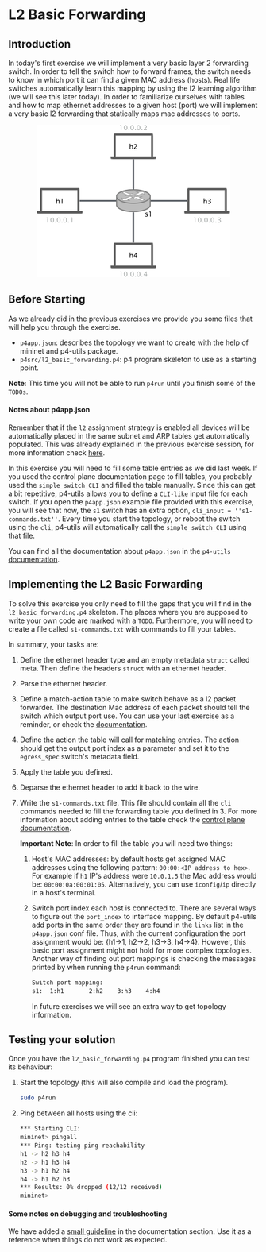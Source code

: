# L2 Basic Forwarding

## Introduction

In today's first exercise we will implement a very basic layer 2 forwarding switch. In order to
tell the switch how to forward frames, the switch needs to know in which port it can find a given MAC
address (hosts). Real life switches automatically learn this mapping by using the l2 learning algorithm (we will see
this later today). In order to familiarize ourselves with tables and how to map ethernet addresses to a given host (port)
we will implement a very basic l2 forwarding that statically maps mac addresses to ports.

<p align="center">
<img src="images/l2_topology.png" title="L2 Star Topology">
<p/>

## Before Starting

As we already did in the previous exercises we provide you some files that will
help you through the exercise.

  *  `p4app.json`: describes the topology we want to create with the help
     of mininet and p4-utils package.
  *  `p4src/l2_basic_forwarding.p4`: p4 program skeleton to use as a starting point.


**Note**: This time you will not be able to run `p4run` until you finish some of the `TODOs`.

#### Notes about p4app.json

Remember that if the `l2` assignment strategy is enabled all devices will be automatically placed in the same
subnet and ARP tables get automatically populated. This was already explained in the previous exercise session, for
more information check [here](../../01-Repeater/p4runtime/README.md#note-about-p4appjson).

In this exercise you will need to fill some table entries as we did last week.
If you used the control plane documentation page to fill tables, you probably used
the `simple_switch_CLI` and filled the table manually. Since this can get a bit repetitive, p4-utils allows
you to define a `CLI-like` input file for each switch. If you open the `p4app.json` example file provided with
this exercise, you will see that now, the `s1` switch has an extra option, `cli_input = ''s1-commands.txt''`.
Every time you start the topology, or reboot the switch using the `cli`, p4-utils will automatically call
the `simple_switch_CLI` using that file.

You can find all the documentation about `p4app.json` in the `p4-utils` [documentation](https://github.com/nsg-ethz/p4-utils#topology-description).

## Implementing the L2 Basic Forwarding

To solve this exercise you only need to fill the gaps that you will find in the
`l2_basic_forwarding.p4` skeleton. The places where you are supposed to write your own code
are marked with a `TODO`. Furthermore, you will need to create a file called `s1-commands.txt`
with commands to fill your tables.

In summary, your tasks are:

1. Define the ethernet header type and an empty metadata `struct` called meta. Then define
the headers `struct` with an ethernet header.

2. Parse the ethernet header.

3. Define a match-action table to make switch behave as a l2 packet forwarder. The destination
Mac address of each packet should tell the switch which output port use. You can use your last exercise
as a reminder, or check the [documentation](../../../documentation/control-plane.md).

4. Define the action the table will call for matching entries. The action should get
the output port index as a parameter and set it to the `egress_spec` switch's metadata field.

5. Apply the table you defined.

6. Deparse the ethernet header to add it back to the wire.

7. Write the `s1-commands.txt` file. This file should contain all the `cli` commands needed to fill
the forwarding table you defined in 3. For more information about adding entries to the table check the
[control plane documentation](../../../documentation/control-plane.md).

   **Important Note**: In order to fill the table you will need two things:

     1. Host's MAC addresses: by default hosts get assigned MAC addresses using the following pattern: `00:00:<IP address to hex>`. For example
     if `h1` IP's address were `10.0.1.5` the Mac address would be: `00:00:0a:00:01:05`. Alternatively, you can use `iconfig`/`ip` directly in a
     host's terminal.

     2. Switch port index each host is connected to. There are several ways to figure out the `port_index` to interface mapping. By default
     p4-utils add ports in the same order they are found in the `links` list in the `p4app.json` conf file. Thus, with the current configuration
     the port assignment would be: {h1->1, h2->2, h3->3, h4->4}. However, this basic port assignment might not hold for more complex topologies. Another
     way of finding out port mappings is checking the messages printed by when running the `p4run` command:

         ```bash
         Switch port mapping:
         s1:  1:h1       2:h2    3:h3    4:h4
         ```

        In future exercises we will see an extra way to get topology information.

## Testing your solution

Once you have the `l2_basic_forwarding.p4` program finished you can test its behaviour:

1. Start the topology (this will also compile and load the program).

   ```bash
   sudo p4run
   ```

2. Ping between all hosts using the cli:

   ```bash
   *** Starting CLI:
   mininet> pingall
   *** Ping: testing ping reachability
   h1 -> h2 h3 h4
   h2 -> h1 h3 h4
   h3 -> h1 h2 h4
   h4 -> h1 h2 h3
   *** Results: 0% dropped (12/12 received)
   mininet>
   ```

#### Some notes on debugging and troubleshooting

We have added a [small guideline](../../../documentation/debugging-and-troubleshooting.md) in the documentation section. Use it as a reference when things do not work as
expected.